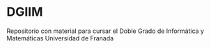 # DGIIM
Repositorio con material para cursar el Doble Grado de Informática y Matemáticas Universidad de Franada
